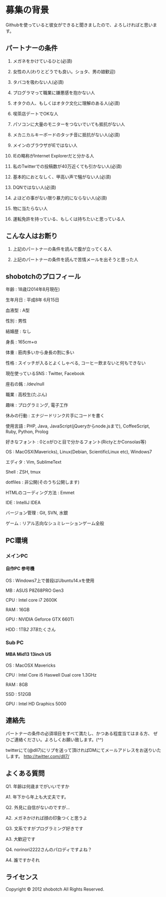 # 募集の背景

Githubを使っていると彼女ができると聞きましたので、よろしければと思います。

## パートナーの条件


01. メガネをかけているひと(必須)

02. 女性の人(わりとどうでも良い。ショタ、男の娘歓迎)

03. タバコを吸わない人(必須)

04. プログラマって職業に嫌悪感を抱かない人

07. オタクの人、もしくはオタク文化に理解のある人(必須)

08. 喫茶店デートでOKな人

09. パソコンに大量のモニターをつないでいても抵抗がない人

10. メカニカルキーボードのタッチ音に抵抗がない人(必須)

13. メインのブラウザがIEではない人

14. IEの略称がInternet Explorerだと分かる人

15. 私のTwitterでの投稿数が40万近くても引かない人(必須)

16. 基本的におとなしく、甲高い声で騒がない人(必須)

18. DQNではない人(必須)

19. よほどの事がない限り暴力的にならない人(必須)

20. 物に当たらない人

22. 運転免許を持っている、もしくは持ちたいと思っている人

## こんな人はお断り
01. 上記のパートナーの条件を読んで腹が立ってくる人

02. 上記のパートナーの条件を読んで苦情メールを出そうと思った人

## shobotchのプロフィール


年齢 : 18歳(2014年8月現在)

生年月日 : 平成8年 6月15日

血液型 : A型

性別 : 男性

結婚歴 : なし

身長 : 165cm+α

体重 : 筋肉多いから身長の割に多い

性格 : スイッチが入るとよくしゃべる, コーヒー飲まないと何もできない

現在使っているSNS : Twitter, Facebook

座右の銘 : /dev/null

職業 : 高校生(たぶん)

趣味 : プログラミング, 電子工作

休みの行動 : エナジードリンク片手にコードを書く

使用言語 : PHP, Java, JavaScript(jQueryからnode.jsまで), CoffeeScript, Ruby, Python, Prolog

好きなフォント : 0とoがひと目で分かるフォント(RictyとかConsolas等)

OS : MacOSX(Mavericks), Linux(Debian, ScientificLinux etc), Windows7

エディタ : Vim, SublimeText

Shell : ZSH, tmux

dotfiles : 非公開(そのうち公開します)

HTMLのコーディング方法 : Emmet

IDE : IntelliJ IDEA

バージョン管理 : Git, SVN, 水銀

ゲーム : リアル志向なシュミレーションゲーム全般


## PC環境
### メインPC
#### 自作PC 参号機
OS  : Windows7上で普段はUbuntu14.xを使用

MB  : ASUS P8Z68PRO Gen3

CPU : Intel core i7 2600K

RAM : 16GB

GPU : NVIDIA Geforce GTX 660Ti

HDD : 1TB*2 3TB*たくさん

### Sub PC
#### MBA Mid13 13inch US
OS  : MacOSX Mavericks

CPU : Intel Core i5 Haswell Dual core 1.3GHz

RAM : 8GB

SSD : 512GB

GPU : Intel HD Graphics 5000


## 連絡先
パートナーの条件の必須項目をすべて満たし、かつある程度当てはまる方、
ぜひご連絡ください。よろしくお願い致します。(^^)

twitterにて(@dll7)にリプを送って頂ければDMにてメールアドレスをお送りいたします。
http://twitter.com/dll7/


## よくある質問

Q1. 年齢は何歳までがいいですか

A1. 年下から年上も大丈夫です。


Q2. 外見に自信がないのですが…

A2. メガネかければ顔の印象つくと思うよ


Q3. 文系ですがプログラミング好きです

A3. 大歓迎です


Q4. norinori2222さんのパロディですよね？

A4. 誰ですかそれ


## ライセンス
Copyright &copy; 2012 shobotch All Rights Reserved.
